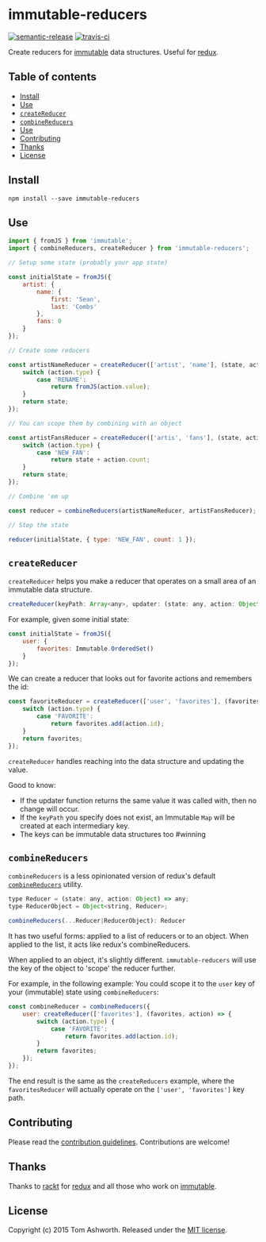 # immutable-reducers

[![semantic-release](https://img.shields.io/badge/%20%20%F0%9F%93%A6%F0%9F%9A%80-semantic--release-e10079.svg)](https://github.com/semantic-release/semantic-release) [![travis-ci](https://travis-ci.org/phuu/immutable-reducers.svg?branch=master)](https://travis-ci.org/phuu/immutable-reducers)

Create reducers for [immutable][immutable] data structures. Useful for [redux][redux].

## Table of contents

* [Install](#install)
* [Use](#use)
* [`createReducer`](#createreducer)
* [`combineReducers`](#combinereducers)
* [Use](#use)
* [Contributing](#contributing)
* [Thanks](#thanks)
* [License](#license)

## Install

```
npm install --save immutable-reducers
```

## Use

```js
import { fromJS } from 'immutable';
import { combineReducers, createReducer } from 'immutable-reducers';

// Setup some state (probably your app state)

const initialState = fromJS({
    artist: {
        name: {
            first: 'Sean',
            last: 'Combs'
        },
        fans: 0
    }
});

// Create some reducers

const artistNameReducer = createReducer(['artist', 'name'], (state, action) => {
    switch (action.type) {
        case 'RENAME':
            return fromJS(action.value);
    }
    return state;
});

// You can scope them by combining with an object

const artistFansReducer = createReducer(['artis', 'fans'], (state, action) => {
    switch (action.type) {
        case 'NEW_FAN':
            return state + action.count;
    }
    return state;
});

// Combine 'em up

const reducer = combineReducers(artistNameReducer, artistFansReducer);

// Step the state

reducer(initialState, { type: 'NEW_FAN', count: 1 });

```

## `createReducer`

`createReducer` helps you make a reducer that operates on a small area of an immutable data structure.

```js
createReducer(keyPath: Array<any>, updater: (state: any, action: Object) => any): any
```

For example, given some initial state:

```js
const initialState = fromJS({
    user: {
        favorites: Immutable.OrderedSet()
    }
});
```

We can create a reducer that looks out for favorite actions and remembers the id:

```js
const favoriteReducer = createReducer(['user', 'favorites'], (favorites, action) => {
    switch (action.type) {
        case 'FAVORITE':
            return favorites.add(action.id);
    }
    return favorites;
});
```

`createReducer` handles reaching into the data structure and updating the value.

Good to know:

- If the updater function returns the same value it was called with, then no change will occur.
- If the `keyPath` you specify does not exist, an Immutable `Map` will be created at each intermediary key.
- The keys can be immutable data structures too #winning

## `combineReducers`

`combineReducers` is a less opinionated version of redux's default [`combineReducers`][redux-combinereducers] utility.

```js
type Reducer = (state: any, action: Object) => any;
type ReducerObject = Object<string, Reducer>;

combineReducers(...Reducer|ReducerObject): Reducer
```

It has two useful forms: applied to a list of reducers or to an object. When applied to the list, it acts like redux's combineReducers.

When applied to an object, it's slightly different. `immutable-reducers` will use the key of the object to 'scope' the reducer further.

For example, in the following example:
You could scope it to the `user` key of your (immutable) state using `combineReducers`:

```js
const combineReducer = combineReducers({
    user: createReducer(['favorites'], (favorites, action) => {
        switch (action.type) {
            case 'FAVORITE':
                return favorites.add(action.id);
        }
        return favorites;
    });
});
```

The end result is the same as the `createReducers` example, where the `favoritesReducer` will actually operate on the `['user', 'favorites']` key path.

## Contributing

Please read the [contribution guidelines][contributing-url]. Contributions are
welcome!

## Thanks

Thanks to [rackt][rackt] for [redux][redux] and all those who work on [immutable][immutable].

## License

Copyright (c) 2015 Tom Ashworth. Released under the [MIT
license](http://www.opensource.org/licenses/mit-license.php).

[contributing-url]: https://github.com/phuu/immutable-reducers/blob/master/CONTRIBUTING.md
[immutable]: https://facebook.github.io/immutable-js/
[rackt]: https://github.com/rackt
[redux]: http://rackt.github.io/redux/
[redux-combinereducers]: http://rackt.github.io/redux/docs/api/combineReducers.html
